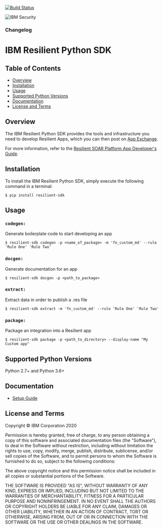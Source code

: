 [![Build Status](https://travis.ibm.com/Resilient/resilient-python-api.svg?token=ga58Yr4soAPHbQj4XsUF&branch=master)](https://travis.ibm.com/Resilient/resilient-python-api)

![IBM Security](./assets/IBM_Security_lockup_pos_RGB.png)

### Changelog
<!-- Changelog will go here -->

# IBM Resilient Python SDK


## Table of Contents

 * [Overview](#overview)
 * [Installation](#installation)
 * [Usage](#usage)
 * [Supported Python Versions](#supported-python-versions)
 * [Documentation](#documentation)
 * [License and Terms](#license-and-terms)


## Overview

The IBM Resilient Python SDK provides the tools and infrastructure you need to develop Resilient Apps, which you can then post on [App Exchange](https://exchange.xforce.ibmcloud.com/hub/?br=Resilient).

For more information, refer to the [Resilient SOAR Platform App Developer's Guide](https://<TODO>).


## Installation

To install the IBM Resilient Python SDK, simply execute the following command
in a terminal:

```
$ pip install resilient-sdk
```

## Usage

### `codegen:`
Generate boilerplate code to start developing an app
```
$ resilient-sdk codegen -p <name_of_package> -m 'fn_custom_md' --rule 'Rule One' 'Rule Two'
```

### `docgen:`
Generate documentation for an app
```
$ resilient-sdk docgen -p <path_to_package>
```

### `extract:`
Extract data in order to publish a .res file
```
$ resilient-sdk extract -m 'fn_custom_md' --rule 'Rule One' 'Rule Two'
```

### `package:`
Package an integration into a Resilient app
```
$ resilient-sdk package -p <path_to_directory> --display-name "My Custom app"
```

## Supported Python Versions

Python 2.7+ and Python 3.6+


## Documentation

* [Setup Guide](https://<TODO>)


## License and Terms

Copyright © IBM Corporation 2020

Permission is hereby granted, free of charge, to any person obtaining a copy
of this software and associated documentation files (the "Software"), to
deal in the Software without restriction, including without limitation the
rights to use, copy, modify, merge, publish, distribute, sublicense, and/or
sell copies of the Software, and to permit persons to whom the Software is
furnished to do so, subject to the following conditions:

The above copyright notice and this permission notice shall be included in
all copies or substantial portions of the Software.

THE SOFTWARE IS PROVIDED "AS IS", WITHOUT WARRANTY OF ANY KIND, EXPRESS OR
IMPLIED, INCLUDING BUT NOT LIMITED TO THE WARRANTIES OF MERCHANTABILITY,
FITNESS FOR A PARTICULAR PURPOSE AND NONINFRINGEMENT. IN NO EVENT SHALL THE
AUTHORS OR COPYRIGHT HOLDERS BE LIABLE FOR ANY CLAIM, DAMAGES OR OTHER
LIABILITY, WHETHER IN AN ACTION OF CONTRACT, TORT OR OTHERWISE, ARISING
FROM, OUT OF OR IN CONNECTION WITH THE SOFTWARE OR THE USE OR OTHER DEALINGS
IN THE SOFTWARE.